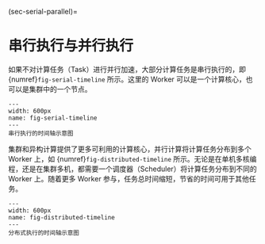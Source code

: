 (sec-serial-parallel)=
# 串行执行与并行执行

如果不对计算任务（Task）进行并行加速，大部分计算任务是串行执行的，即 {numref}`fig-serial-timeline` 所示。这里的 Worker 可以是一个计算核心，也可以是集群中的一个节点。

```{figure} ../img/ch-intro/serial-timeline.svg
---
width: 600px
name: fig-serial-timeline
---
串行执行的时间轴示意图
```

集群和异构计算提供了更多可利用的计算核心，并行计算将计算任务分布到多个 Worker 上，如 {numref}`fig-distributed-timeline` 所示。无论是在单机多核编程，还是在集群多机，都需要一个调度器（Scheduler）将计算任务分布到不同的 Worker 上。随着更多 Worker 参与，任务总时间缩短，节省的时间可用于其他任务。

```{figure} ../img/ch-intro/distributed-timeline.svg
---
width: 600px
name: fig-distributed-timeline
---
分布式执行的时间轴示意图
```